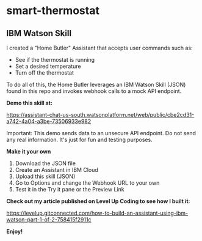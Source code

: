 # smart-thermostat
## IBM Watson Skill

I created a "Home Butler" Assistant that accepts user commands such as:
- See if the thermostat is running
- Set a desired temperature
- Turn off the thermostat

To do all of this, the Home Butler leverages an IBM Watson Skill (JSON) found in this repo and invokes webhook calls to a mock API endpoint.

**Demo this skill at:**

https://assistant-chat-us-south.watsonplatform.net/web/public/cbe2cd31-a742-4a04-a3be-73506933e982

Important: This demo sends data to an unsecure API endpoint. Do not send any real information. It's just for fun and testing purposes.

**Make it your own**
1. Download the JSON file
2. Create an Assistant in IBM Cloud
3. Upload this skill (JSON)
4. Go to Options and change the Webhook URL to your own
5. Test it in the Try it pane or the Preview Link

**Check out my article published on Level Up Coding to see how I built it:**

https://levelup.gitconnected.com/how-to-build-an-assistant-using-ibm-watson-part-1-of-2-758415f2911c

**Enjoy!**
